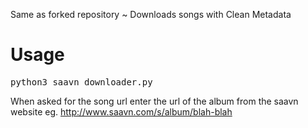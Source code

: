 Same as forked repository ~ Downloads songs with Clean Metadata

Usage
====
<pre>python3 saavn_downloader.py</pre>

When asked for the song url enter the url of the album from the saavn website eg. http://www.saavn.com/s/album/blah-blah
